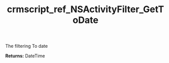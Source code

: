 ﻿---
title: crmscript_ref_NSActivityFilter_GetToDate
description: DateTime NSActivityFilter.GetToDate()
intellisense: NSActivityFilter.GetToDate
keywords: NSActivityFilter, GetToDate
so.topic: reference
---

The filtering To date

**Returns:** DateTime


